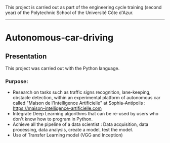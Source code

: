 This project is carried out as part of the engineering cycle training (second year) of the Polytechnic School of the Université Côte d'Azur.
***
# Autonomous-car-driving

## Presentation
This project was carried out with the Python language.

### Purpose:
* Research on tasks such as traffic signs recognition, lane-keeping, obstacle detection, within an experimental platform of autonomous car called "Maison de l'Intelligence Artificielle" at Sophia-Antipolis : https://maison-intelligence-artificielle.com
* Integrate Deep Learning algorithms that can be re-used by users who don't know how to program in Python.
* Achieve all the pipeline of a data scientist : Data acquisition, data processing, data analysis, create a model, test the model.
* Use of Transfer Learning model (VGG and Inception)
